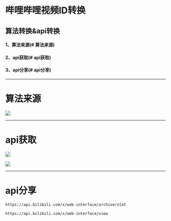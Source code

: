 # 哔哩哔哩视频ID转换
## 算法转换&api转换

#### 1、算法来源(# 算法来源) 

#### 2、api获取(# api获取)  

#### 3、api分享(# api分享)  
 
***
 # 算法来源
 ![](http://img.oohuo.com/FvhKu6x1PejJsUZTtCnetd_Fhaob)
 ***
 # api获取
 
 ![](http://img.oohuo.com/FjrJVC-9rQEvdyYx2Z5sFVcO0HqW)

![](http://img.oohuo.com/FgWhYZS0MROWrRgBdyFRRHKQm0NI)
***
# api分享
`https://api.bilibili.com/x/web-interface/archive/stat`

`https://api.bilibili.com/x/web-interface/view`

